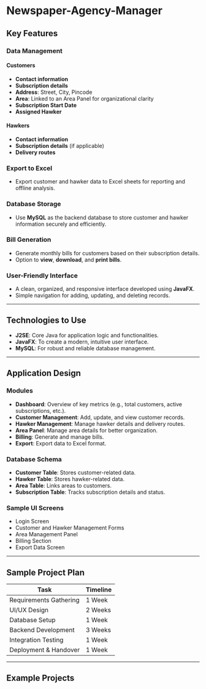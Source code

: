 # Newspaper-Agency-Manager

## Key Features

### Data Management
#### Customers
- **Contact information**
- **Subscription details**
- **Address**: Street, City, Pincode
- **Area**: Linked to an Area Panel for organizational clarity
- **Subscription Start Date**
- **Assigned Hawker**

#### Hawkers
- **Contact information**
- **Subscription details** (if applicable)
- **Delivery routes**

### Export to Excel
- Export customer and hawker data to Excel sheets for reporting and offline analysis.

### Database Storage
- Use **MySQL** as the backend database to store customer and hawker information securely and efficiently.

### Bill Generation
- Generate monthly bills for customers based on their subscription details.
- Option to **view**, **download**, and **print bills**.

### User-Friendly Interface
- A clean, organized, and responsive interface developed using **JavaFX**.
- Simple navigation for adding, updating, and deleting records.

---

## Technologies to Use
- **J2SE**: Core Java for application logic and functionalities.
- **JavaFX**: To create a modern, intuitive user interface.
- **MySQL**: For robust and reliable database management.

---

## Application Design

### Modules
- **Dashboard**: Overview of key metrics (e.g., total customers, active subscriptions, etc.).
- **Customer Management**: Add, update, and view customer records.
- **Hawker Management**: Manage hawker details and delivery routes.
- **Area Panel**: Manage area details for better organization.
- **Billing**: Generate and manage bills.
- **Export**: Export data to Excel format.

### Database Schema
- **Customer Table**: Stores customer-related data.
- **Hawker Table**: Stores hawker-related data.
- **Area Table**: Links areas to customers.
- **Subscription Table**: Tracks subscription details and status.

### Sample UI Screens
- Login Screen
- Customer and Hawker Management Forms
- Area Management Panel
- Billing Section
- Export Data Screen

---

## Sample Project Plan

| Task                  | Timeline |
|-----------------------|----------|
| Requirements Gathering | 1 Week   |
| UI/UX Design           | 2 Weeks  |
| Database Setup         | 1 Week   |
| Backend Development    | 3 Weeks  |
| Integration Testing    | 1 Week   |
| Deployment & Handover  | 1 Week   |

---

## Example Projects

